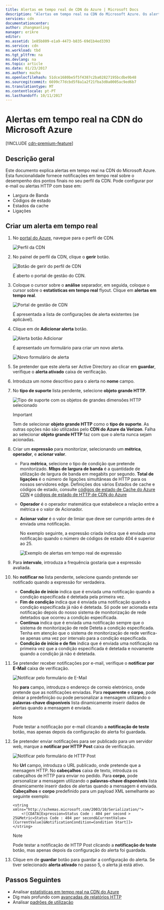 ```yaml
---
title: Alertas em tempo real de CDN do Azure | Microsoft Docs
description: "Alertas em tempo real na CDN do Microsoft Azure. Os alertas em tempo real fornecem notificações sobre o desempenho dos pontos finais no seu perfil da CDN."
services: cdn
documentationcenter: 
author: zhangmanling
manager: erikre
editor: 
ms.assetid: 1e85b809-e1a9-4473-b835-69d1b4ed3393
ms.service: cdn
ms.workload: tbd
ms.tgt_pltfrm: na
ms.devlang: na
ms.topic: article
ms.date: 01/23/2017
ms.author: mazha
ms.openlocfilehash: 51dce1680be5f5f4387c2ba02827195bcdbe9b48
ms.sourcegitcommit: 6699c77dcbd5f8a1a2f21fba3d0a0005ac9ed6b7
ms.translationtype: MT
ms.contentlocale: pt-PT
ms.lasthandoff: 10/11/2017
---
```

# <a name="real-time-alerts-in-microsoft-azure-cdn"></a>Alertas em tempo real na CDN do Microsoft Azure
[!INCLUDE [cdn-premium-feature](../../includes/cdn-premium-feature.md)]

## <a name="overview"></a>Descrição geral
Este documento explica alertas em tempo real na CDN do Microsoft Azure. Esta funcionalidade fornece notificações em tempo real sobre o desempenho dos pontos finais no seu perfil da CDN.  Pode configurar por e-mail ou alertas HTTP com base em:

* Largura de Banda
* Códigos de estado
* Estados da cache
* Ligações

## <a name="creating-a-real-time-alert"></a>Criar um alerta em tempo real
1. No [portal do Azure](https://portal.azure.com), navegue para o perfil de CDN.
   
    ![Perfil da CDN](./media/cdn-real-time-alerts/cdn-profile-blade.png)
1. No painel de perfil da CDN, clique o **gerir** botão.
   
    ![Botão de gerir do perfil de CDN](./media/cdn-real-time-alerts/cdn-manage-btn.png)
   
    É aberto o portal de gestão do CDN.
3. Coloque o cursor sobre o **análise** separador, em seguida, coloque o cursor sobre o **estatísticas em tempo real** flyout.  Clique em **alertas em tempo real**.
   
    ![Portal de gestão de CDN](./media/cdn-real-time-alerts/cdn-premium-portal.png)
   
    É apresentada a lista de configurações de alerta existentes (se aplicável).
4. Clique em de **Adicionar alerta** botão.
   
    ![Alerta botão Adicionar](./media/cdn-real-time-alerts/cdn-add-alert.png)
   
    É apresentado um formulário para criar um novo alerta.
   
    ![Novo formulário de alerta](./media/cdn-real-time-alerts/cdn-new-alert.png)
5. Se pretender que este alerta ser Active Directory ao clicar em **guardar**, verifique o **alerta ativado** caixa de verificação.
6. Introduza um nome descritivo para o alerta no **nome** campo.
7. No **tipo de suporte** lista pendente, selecione **objeto grande HTTP**.
   
    ![Tipo de suporte com os objetos de grandes dimensões HTTP selecionado](./media/cdn-real-time-alerts/cdn-http-large.png)
   
   > [!IMPORTANT]
   > Tem de selecionar **objeto grande HTTP** como o **tipo de suporte**.  As outras opções não são utilizadas pelo **CDN do Azure da Verizon**.  Falha ao selecionar **objeto grande HTTP** faz com que o alerta nunca sejam acionadas.
   > 
   > 
8. Criar um **expressão** para monitorizar, selecionando um **métrica**, **operador**, e **acionar valor**.
   
   * Para **métrica**, selecione o tipo de condição que pretende monitorizado.  **Mbps de largura de banda** é a quantidade de utilização de largura de banda em megabits por segundo.  **Total de ligações** é o número de ligações simultâneas de HTTP para os nossos servidores edge.  Definições dos vários Estados de cache e códigos de estado, consulte [códigos de estado de Cache do Azure CDN](https://msdn.microsoft.com/library/mt759237.aspx) e [códigos de estado de HTTP de CDN do Azure](https://msdn.microsoft.com/library/mt759238.aspx)
   * **Operador** é o operador matemática que estabelece a relação entre a métrica e o valor de Acionador.
   * **Acionar valor** é o valor de limiar que deve ser cumprido antes de é enviada uma notificação.
     
     No exemplo seguinte, a expressão criada indica que é enviada uma notificação quando o número de códigos de estado 404 é superior ao 25.
     
     ![Exemplo de alertas em tempo real de expressão](./media/cdn-real-time-alerts/cdn-expression.png)
9. Para **intervalo**, introduza a frequência gostaria que a expressão avaliada.
10. No **notificar no** lista pendente, selecione quando pretende ser notificado quando a expressão for verdadeira.
    
    * **Condição de início** indica que é enviada uma notificação quando a condição especificada é detetada pela primeira vez.
    * **Fim de condição** indica que é enviada uma notificação quando a condição especificada já não é detetada. Só pode ser acionada esta notificação depois do nosso sistema de monitorização de rede detetados que ocorreu a condição especificada.
    * **Contínua** indica que é enviada uma notificação sempre que o sistema de monitorização de rede Deteta a condição especificada. Tenha em atenção que o sistema de monitorização de rede verifica-se apenas uma vez por intervalo para a condição especificada.
    * **Condição de início e de fim** indica que é enviada uma notificação na primeira vez que a condição especificada é detetada e novamente quando a condição já não é detetada.
1. Se pretender receber notificações por e-mail, verifique o **notificar por E-Mail** caixa de verificação.  
    
    ![Notificar pelo formulário de E-Mail](./media/cdn-real-time-alerts/cdn-notify-email.png)
    
    No **para** campo, introduza o endereço de correio eletrónico, onde pretende que as notificações enviadas. Para **requerente** e **corpo**, pode deixar a predefinição ou pode personalizar a mensagem utilizando o **palavras-chave disponíveis** lista dinamicamente inserir dados de alertas quando a mensagem é enviada.
    
    > [!NOTE]
    > Pode testar a notificação por e-mail clicando a **notificação de teste** botão, mas apenas depois da configuração do alerta foi guardada.
    > 
    > 
12. Se pretender enviar notificações para ser publicado para um servidor web, marque a **notificar por HTTP Post** caixa de verificação.
    
    ![Notificar pelo formulário de HTTP Post](./media/cdn-real-time-alerts/cdn-notify-http.png)
    
    No **Url** campo, introduza o URL publicado, onde pretende que a mensagem HTTP. No **cabeçalhos** caixa de texto, introduza os cabeçalhos de HTTP para enviar no pedido.  Para **corpo**, pode personalizar a mensagem utilizando o **palavras-chave disponíveis** lista dinamicamente inserir dados de alertas quando a mensagem é enviada.  **Cabeçalhos** e **corpo** predefinido para um payload XML semelhante ao seguinte exemplo:
    
    ```
    <string xmlns="http://schemas.microsoft.com/2003/10/Serialization/">
        <![CDATA[Expression=Status Code : 404 per second > 25&Metric=Status Code : 404 per second&CurrentValue=[CurrentValue]&NotificationCondition=Condition Start]]>
    </string>
    ```
    
    > [!NOTE]
    > Pode testar a notificação de HTTP Post clicando a **notificação de teste** botão, mas apenas depois da configuração do alerta foi guardada.
    > 
    > 
13. Clique em de **guardar** botão para guardar a configuração do alerta.  Se tiver selecionado **alerta ativado** no passo 5, o alerta já está ativo.

## <a name="next-steps"></a>Passos Seguintes
* Analisar [estatísticas em tempo real na CDN do Azure](cdn-real-time-stats.md)
* Dig mais profundo com [avançadas de relatórios HTTP](cdn-advanced-http-reports.md)
* Analisar [padrões de utilização](cdn-analyze-usage-patterns.md)

